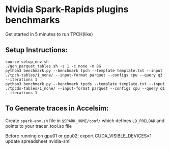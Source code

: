 # Nvidia Spark-Rapids plugins benchmarks
Get started in 5 minutes to run TPCH(like)

## Setup Instructions:

```
source setup_env.sh
./gen_parquet_tables.sh -s 1 -c none -m 8G
python3 benchmark.py --benchmark tpch --template template.txt --input ./tpch-tables/1_none/ --input-format parquet --configs cpu --query q3 --iterations 1
python3 benchmark.py --benchmark tpcds --template template.txt --input ./tpcds-tables/1_none/ --input-format parquet --configs cpu --query q1 --iterations 1
```

## To Generate traces in Accelsim:
Create `spark-env.sh` file in `$SPARK_HOME/conf/` which defines `LD_PRELOAD` and points to your tracer_tool.so file

Before running on gpu01 or gpu02:
export CUDA_VISIBLE_DEVICES=1
update spreadsheet
nvidia-smi
